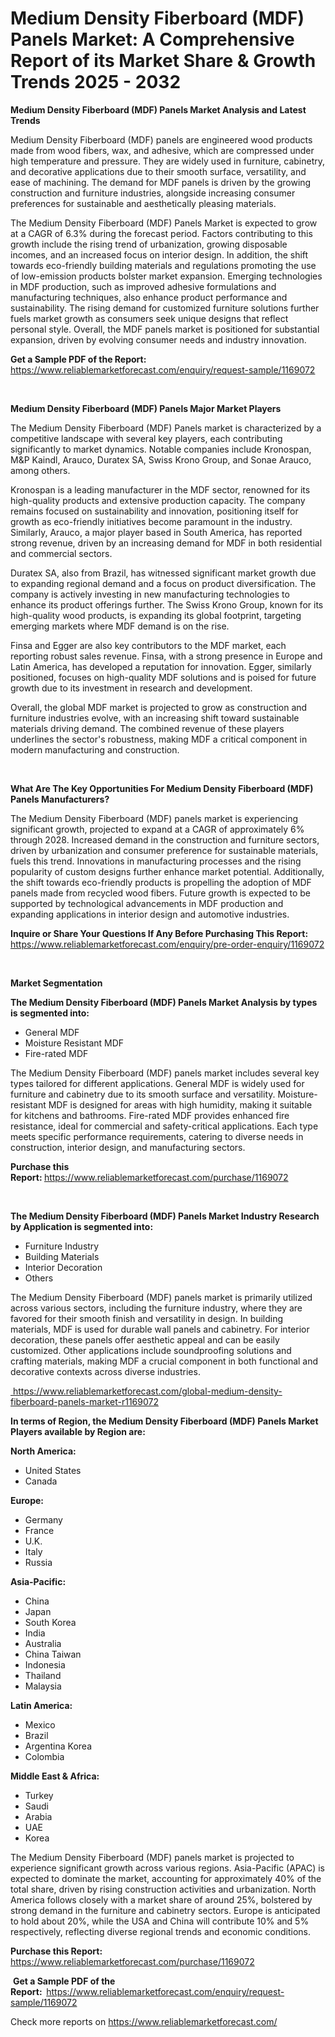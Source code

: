 <p><h1>Medium Density Fiberboard (MDF) Panels Market: A Comprehensive Report of its Market Share & Growth Trends 2025 - 2032</h1></p><p><strong>Medium Density Fiberboard (MDF) Panels Market Analysis and Latest Trends</strong></p>
<p><p>Medium Density Fiberboard (MDF) panels are engineered wood products made from wood fibers, wax, and adhesive, which are compressed under high temperature and pressure. They are widely used in furniture, cabinetry, and decorative applications due to their smooth surface, versatility, and ease of machining. The demand for MDF panels is driven by the growing construction and furniture industries, alongside increasing consumer preferences for sustainable and aesthetically pleasing materials.</p><p>The Medium Density Fiberboard (MDF) Panels Market is expected to grow at a CAGR of 6.3% during the forecast period. Factors contributing to this growth include the rising trend of urbanization, growing disposable incomes, and an increased focus on interior design. In addition, the shift towards eco-friendly building materials and regulations promoting the use of low-emission products bolster market expansion. Emerging technologies in MDF production, such as improved adhesive formulations and manufacturing techniques, also enhance product performance and sustainability. The rising demand for customized furniture solutions further fuels market growth as consumers seek unique designs that reflect personal style. Overall, the MDF panels market is positioned for substantial expansion, driven by evolving consumer needs and industry innovation.</p></p>
<p><strong>Get a Sample PDF of the Report:&nbsp;</strong> <a href="https://www.reliablemarketforecast.com/enquiry/request-sample/1169072?utm_campaign=3203&utm_medium=2&utm_source=Github&utm_content=ia&utm_term=03042025&utm_id=medium-density-fiberboard-mdf-panels">https://www.reliablemarketforecast.com/enquiry/request-sample/1169072</a></p>
<p>&nbsp;</p>
<p><strong>Medium Density Fiberboard (MDF) Panels Major Market Players</strong></p>
<p><p>The Medium Density Fiberboard (MDF) Panels market is characterized by a competitive landscape with several key players, each contributing significantly to market dynamics. Notable companies include Kronospan, M&P Kaindl, Arauco, Duratex SA, Swiss Krono Group, and Sonae Arauco, among others.</p><p>Kronospan is a leading manufacturer in the MDF sector, renowned for its high-quality products and extensive production capacity. The company remains focused on sustainability and innovation, positioning itself for growth as eco-friendly initiatives become paramount in the industry. Similarly, Arauco, a major player based in South America, has reported strong revenue, driven by an increasing demand for MDF in both residential and commercial sectors.</p><p>Duratex SA, also from Brazil, has witnessed significant market growth due to expanding regional demand and a focus on product diversification. The company is actively investing in new manufacturing technologies to enhance its product offerings further. The Swiss Krono Group, known for its high-quality wood products, is expanding its global footprint, targeting emerging markets where MDF demand is on the rise.</p><p>Finsa and Egger are also key contributors to the MDF market, each reporting robust sales revenue. Finsa, with a strong presence in Europe and Latin America, has developed a reputation for innovation. Egger, similarly positioned, focuses on high-quality MDF solutions and is poised for future growth due to its investment in research and development.</p><p>Overall, the global MDF market is projected to grow as construction and furniture industries evolve, with an increasing shift toward sustainable materials driving demand. The combined revenue of these players underlines the sector's robustness, making MDF a critical component in modern manufacturing and construction.</p></p>
<p>&nbsp;</p>
<p><strong>What Are The Key Opportunities For Medium Density Fiberboard (MDF) Panels Manufacturers?</strong></p>
<p><p>The Medium Density Fiberboard (MDF) panels market is experiencing significant growth, projected to expand at a CAGR of approximately 6% through 2028. Increased demand in the construction and furniture sectors, driven by urbanization and consumer preference for sustainable materials, fuels this trend. Innovations in manufacturing processes and the rising popularity of custom designs further enhance market potential. Additionally, the shift towards eco-friendly products is propelling the adoption of MDF panels made from recycled wood fibers. Future growth is expected to be supported by technological advancements in MDF production and expanding applications in interior design and automotive industries.</p></p>
<p><strong>Inquire or Share Your Questions If Any Before Purchasing This Report:</strong> <a href="https://www.reliablemarketforecast.com/enquiry/pre-order-enquiry/1169072?utm_campaign=3203&utm_medium=2&utm_source=Github&utm_content=ia&utm_term=03042025&utm_id=medium-density-fiberboard-mdf-panels">https://www.reliablemarketforecast.com/enquiry/pre-order-enquiry/1169072</a></p>
<p>&nbsp;</p>
<p><strong>Market Segmentation</strong></p>
<p><strong>The Medium Density Fiberboard (MDF) Panels Market Analysis by types is segmented into:</strong></p>
<p><ul><li>General MDF</li><li>Moisture Resistant MDF</li><li>Fire-rated MDF</li></ul></p>
<p><p>The Medium Density Fiberboard (MDF) panels market includes several key types tailored for different applications. General MDF is widely used for furniture and cabinetry due to its smooth surface and versatility. Moisture-resistant MDF is designed for areas with high humidity, making it suitable for kitchens and bathrooms. Fire-rated MDF provides enhanced fire resistance, ideal for commercial and safety-critical applications. Each type meets specific performance requirements, catering to diverse needs in construction, interior design, and manufacturing sectors.</p></p>
<p><strong>Purchase this Report:&nbsp;</strong><a href="https://www.reliablemarketforecast.com/purchase/1169072?utm_campaign=3203&utm_medium=2&utm_source=Github&utm_content=ia&utm_term=03042025&utm_id=medium-density-fiberboard-mdf-panels">https://www.reliablemarketforecast.com/purchase/1169072</a></p>
<p>&nbsp;</p>
<p><strong>The Medium Density Fiberboard (MDF) Panels Market Industry Research by Application is segmented into:</strong></p>
<p><ul><li>Furniture Industry</li><li>Building Materials</li><li>Interior Decoration</li><li>Others</li></ul></p>
<p><p>The Medium Density Fiberboard (MDF) panels market is primarily utilized across various sectors, including the furniture industry, where they are favored for their smooth finish and versatility in design. In building materials, MDF is used for durable wall panels and cabinetry. For interior decoration, these panels offer aesthetic appeal and can be easily customized. Other applications include soundproofing solutions and crafting materials, making MDF a crucial component in both functional and decorative contexts across diverse industries.</p></p>
<p><a href="https://www.reliablemarketforecast.com/global-medium-density-fiberboard-panels-market-r1169072?utm_campaign=3203&utm_medium=2&utm_source=Github&utm_content=ia&utm_term=03042025&utm_id=medium-density-fiberboard-mdf-panels">&nbsp;https://www.reliablemarketforecast.com/global-medium-density-fiberboard-panels-market-r1169072</a></p>
<p><strong>In terms of Region, the Medium Density Fiberboard (MDF) Panels Market Players available by Region are:</strong></p>
<p>
    <p> <strong> North America: </strong>
        <ul>
            <li>United States</li>
            <li>Canada</li>
        </ul>
        </p> 
    <p> <strong> Europe: </strong>
        <ul>
            <li>Germany</li>
            <li>France</li>
            <li>U.K.</li>
            <li>Italy</li>
            <li>Russia</li>
        </ul>
        </p> 
    <p> <strong> Asia-Pacific: </strong>
        <ul>
            <li>China</li>
            <li>Japan</li>
            <li>South Korea</li>
            <li>India</li>
            <li>Australia</li>
            <li>China Taiwan</li>
            <li>Indonesia</li>
            <li>Thailand</li>
            <li>Malaysia</li>
        </ul>
        </p> 
    <p> <strong> Latin America: </strong>
        <ul>
            <li>Mexico</li>
            <li>Brazil</li>
            <li>Argentina Korea</li>
            <li>Colombia</li>
        </ul>
        </p> 
    <p> <strong> Middle East & Africa: </strong>
        <ul>
            <li>Turkey</li>
            <li>Saudi</li>
            <li>Arabia</li>
            <li>UAE</li>
            <li>Korea</li>
        </ul>
    </p>
    </p>
<p><p>The Medium Density Fiberboard (MDF) panels market is projected to experience significant growth across various regions. Asia-Pacific (APAC) is expected to dominate the market, accounting for approximately 40% of the total share, driven by rising construction activities and urbanization. North America follows closely with a market share of around 25%, bolstered by strong demand in the furniture and cabinetry sectors. Europe is anticipated to hold about 20%, while the USA and China will contribute 10% and 5% respectively, reflecting diverse regional trends and economic conditions.</p></p>
<p><strong>Purchase this Report: </strong><a href="https://www.reliablemarketforecast.com/purchase/1169072?utm_campaign=3203&utm_medium=2&utm_source=Github&utm_content=ia&utm_term=03042025&utm_id=medium-density-fiberboard-mdf-panels">https://www.reliablemarketforecast.com/purchase/1169072</a></p>
<p>&nbsp;<strong>Get a Sample PDF of the Report:&nbsp;&nbsp;</strong><a href="https://www.reliablemarketforecast.com/enquiry/request-sample/1169072?utm_campaign=3203&utm_medium=2&utm_source=Github&utm_content=ia&utm_term=03042025&utm_id=medium-density-fiberboard-mdf-panels">https://www.reliablemarketforecast.com/enquiry/request-sample/1169072</a></p>
<p><strong></strong></p>
<p>Check more reports on <a href="https://www.reliablemarketforecast.com/?utm_campaign=3203&utm_medium=2&utm_source=Github&utm_content=ia&utm_term=03042025&utm_id=medium-density-fiberboard-mdf-panels">https://www.reliablemarketforecast.com/</a></p>